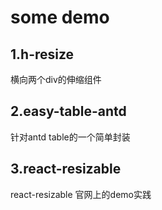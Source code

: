 # some demo

## 1.h-resize

横向两个div的伸缩组件

## 2.easy-table-antd

针对antd table的一个简单封装

## 3.react-resizable

react-resizable 官网上的demo实践
